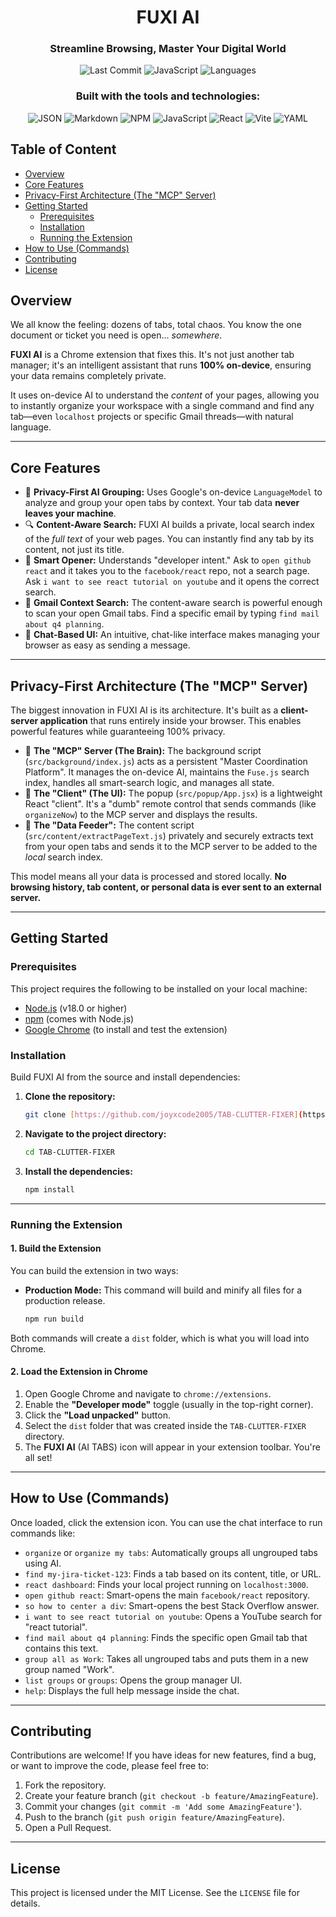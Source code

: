 <div align="center">

# FUXI AI

<h3>Streamline Browsing, Master Your Digital World</h3>

<p>
  <img src="https://img.shields.io/badge/last%20commit-today-00AEFF?style=for-the-badge&logo=git&logoColor=white" alt="Last Commit">
  <img src="https://img.shields.io/badge/javascript-98.1%25-F7DF1E?style=for-the-badge&logo=javascript&logoColor=black" alt="JavaScript">
  <img src="https://img.shields.io/badge/languages-3-blue?style=for-the-badge" alt="Languages">
</p>

<h3>Built with the tools and technologies:</h3>

<p>
  <img src="https://img.shields.io/badge/JSON-000000?style=for-the-badge&logo=json&logoColor=white" alt="JSON">
  <img src="https://img.shields.io/badge/Markdown-000000?style=for-the-badge&logo=markdown&logoColor=white" alt="Markdown">
  <img src="https://img.shields.io/badge/npm-CB3837?style=for-the-badge&logo=npm&logoColor=white" alt="NPM">
  <img src="https://img.shields.io/badge/JavaScript-F7DF1E?style=for-the-badge&logo=javascript&logoColor=black" alt="JavaScript">
  <img src="https://img.shields.io/badge/React-61DAFB?style=for-the-badge&logo=react&logoColor=black" alt="React">
  <img src="https://img.shields.io/badge/Vite-646CFF?style=for-the-badge&logo=vite&logoColor=white" alt="Vite">
  <img src="https://img.shields.io/badge/YAML-CB171E?style=for-the-badge&logo=yaml&logoColor=white" alt="YAML">
</p>

</div>

## Table of Content

- [Overview](#overview)
- [Core Features](#core-features)
- [Privacy-First Architecture (The "MCP" Server)](#privacy-first-architecture-the-mcp-server)
- [Getting Started](#getting-started)
  - [Prerequisites](#prerequisites)
  - [Installation](#installation)
  - [Running the Extension](#running-the-extension)
- [How to Use (Commands)](#how-to-use-commands)
- [Contributing](#contributing)
- [License](#license)

## Overview

We all know the feeling: dozens of tabs, total chaos. You know the one document or ticket you need is open... *somewhere*.

**FUXI AI** is a Chrome extension that fixes this. It's not just another tab manager; it's an intelligent assistant that runs **100% on-device**, ensuring your data remains completely private.

It uses on-device AI to understand the *content* of your pages, allowing you to instantly organize your workspace with a single command and find any tab—even `localhost` projects or specific Gmail threads—with natural language.

---

## Core Features

- 🧠 **Privacy-First AI Grouping:** Uses Google's on-device `LanguageModel` to analyze and group your open tabs by context. Your tab data **never leaves your machine**.
- 🔍 **Content-Aware Search:** FUXI AI builds a private, local search index of the *full text* of your web pages. You can instantly find any tab by its content, not just its title.
- 🚀 **Smart Opener:** Understands "developer intent." Ask to `open github react` and it takes you to the `facebook/react` repo, not a search page. Ask `i want to see react tutorial on youtube` and it opens the correct search.
- 📧 **Gmail Context Search:** The content-aware search is powerful enough to scan your open Gmail tabs. Find a specific email by typing `find mail about q4 planning`.
- 💬 **Chat-Based UI:** An intuitive, chat-like interface makes managing your browser as
  easy as sending a message.

---

## Privacy-First Architecture (The "MCP" Server)

The biggest innovation in FUXI AI is its architecture. It's built as a **client-server application** that runs entirely inside your browser. This enables powerful features while guaranteeing 100% privacy.

- 🧠 **The "MCP" Server (The Brain):** The background script (`src/background/index.js`) acts as a persistent "Master Coordination Platform". It manages the on-device AI, maintains the `Fuse.js` search index, handles all smart-search logic, and manages all state.
- 📱 **The "Client" (The UI):** The popup (`src/popup/App.jsx`) is a lightweight React "client". It's a "dumb" remote control that sends commands (like `organizeNow`) to the MCP server and displays the results.
- 📡 **The "Data Feeder":** The content script (`src/content/extractPageText.js`) privately and securely extracts text from your open tabs and sends it to the MCP server to be added to the *local* search index.

This model means all your data is processed and stored locally. **No browsing history, tab content, or personal data is ever sent to an external server.**

---

## Getting Started

### Prerequisites

This project requires the following to be installed on your local machine:

- [Node.js](https://nodejs.org/) (v18.0 or higher)
- [npm](https://www.npmjs.com/) (comes with Node.js)
- [Google Chrome](https://www.google.com/chrome/) (to install and test the extension)

### Installation

Build FUXI AI from the source and install dependencies:

1.  **Clone the repository:**

    ```bash
    git clone [https://github.com/joyxcode2005/TAB-CLUTTER-FIXER](https://github.com/joyxcode2005/TAB-CLUTTER-FIXER)
    ```

2.  **Navigate to the project directory:**

    ```bash
    cd TAB-CLUTTER-FIXER
    ```

3.  **Install the dependencies:**

    ```bash
    npm install
    ```

---

### Running the Extension

#### 1. Build the Extension

You can build the extension in two ways:



-   **Production Mode:**
    This command will build and minify all files for a production release.
    ```bash
    npm run build
    ```

Both commands will create a `dist` folder, which is what you will load into Chrome.

#### 2. Load the Extension in Chrome

1.  Open Google Chrome and navigate to `chrome://extensions`.
2.  Enable the **"Developer mode"** toggle (usually in the top-right corner).
3.  Click the **"Load unpacked"** button.
4.  Select the `dist` folder that was created inside the `TAB-CLUTTER-FIXER` directory.
5.  The **FUXI AI** (AI TABS) icon will appear in your extension toolbar. You're all set!

---

## How to Use (Commands)

Once loaded, click the extension icon. You can use the chat interface to run commands like:

-   `organize` or `organize my tabs`: Automatically groups all ungrouped tabs using AI.
-   `find my-jira-ticket-123`: Finds a tab based on its content, title, or URL.
-   `react dashboard`: Finds your local project running on `localhost:3000`.
-   `open github react`: Smart-opens the main `facebook/react` repository.
-   `so how to center a div`: Smart-opens the best Stack Overflow answer.
-   `i want to see react tutorial on youtube`: Opens a YouTube search for "react tutorial".
-   `find mail about q4 planning`: Finds the specific open Gmail tab that contains this text.
-   `group all as Work`: Takes all ungrouped tabs and puts them in a new group named "Work".
-   `list groups` or `groups`: Opens the group manager UI.
-   `help`: Displays the full help message inside the chat.

---

## Contributing

Contributions are welcome! If you have ideas for new features, find a bug, or want to improve the code, please feel free to:

1.  Fork the repository.
2.  Create your feature branch (`git checkout -b feature/AmazingFeature`).
3.  Commit your changes (`git commit -m 'Add some AmazingFeature'`).
4.  Push to the branch (`git push origin feature/AmazingFeature`).
5.  Open a Pull Request.

---

## License

This project is licensed under the MIT License. See the `LICENSE` file for details.
